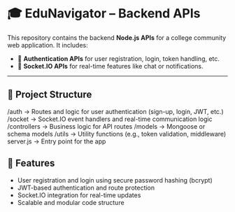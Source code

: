# 🎓 EduNavigator – Backend APIs

This repository contains the backend **Node.js APIs** for a college community web application. It includes:

- 🔐 **Authentication APIs** for user registration, login, token handling, etc.
- 🔌 **Socket.IO APIs** for real-time features like chat or notifications.

---

## 📁 Project Structure
/auth → Routes and logic for user authentication (sign-up, login, JWT, etc.)
/socket → Socket.IO event handlers and real-time communication logic
/controllers → Business logic for API routes
/models → Mongoose or schema models
/utils → Utility functions (e.g., token validation, middleware)
server.js → Entry point for the app


## 🚀 Features

- User registration and login using secure password hashing (bcrypt)
- JWT-based authentication and route protection
- Socket.IO integration for real-time updates
- Scalable and modular code structure
